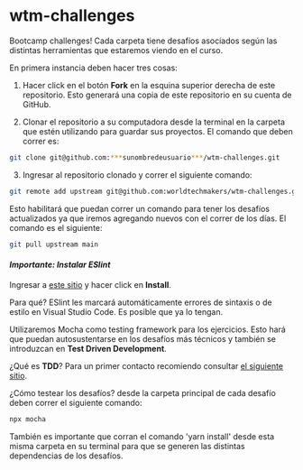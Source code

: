 # wtm-challenges
Bootcamp challenges! Cada carpeta tiene desafíos asociados según las distintas herramientas que estaremos viendo en el curso. 

En primera instancia deben hacer tres cosas:

1. Hacer click en el botón **Fork** en la esquina superior derecha de este repositorio. Esto generará una copia de este repositorio en su cuenta de GitHub.

2. Clonar el repositorio a su computadora desde la terminal en la carpeta que estén utilizando para guardar sus proyectos. El comando que deben correr es:

``` bash
git clone git@github.com:***sunombredeusuario***/wtm-challenges.git
```
3. Ingresar al repositorio clonado y correr el siguiente comando:

``` bash
git remote add upstream git@github.com:worldtechmakers/wtm-challenges.git
```

Esto habilitará que puedan correr un comando para tener los desafíos actualizados ya que iremos agregando nuevos con el correr de los días. El comando es el siguiente:

``` bash
git pull upstream main
```

#### ***Importante: Instalar ESlint***

Ingresar a [este sitio](https://marketplace.visualstudio.com/items?itemName=dbaeumer.vscode-eslint) y hacer click en **Install**.

Para qué? ESlint les marcará automáticamente errores de sintaxis o de estilo en Visual Studio Code. Es posible que ya lo tengan.

Utilizaremos Mocha como testing framework para los ejercicios. Esto hará que puedan autosustentarse en los desafíos más técnicos y también se introduzcan en **Test Driven Development**. 

¿Qué es **TDD**? Para un primer contacto recomiendo consultar [el siguiente sitio](https://www.paradigmadigital.com/dev/tdd-como-metodologia-de-diseno-de-software/). 

¿Cómo testear los desafíos? desde la carpeta principal de cada desafío deben correr el siguiente comando:

``` bash
npx mocha
```

También es importante que corran el comando 'yarn install' desde esta misma carpeta en su terminal para que se generen las distintas dependencias de los desafíos.
